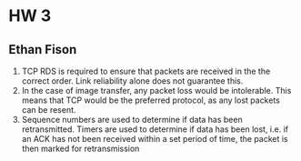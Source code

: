 # HW 3

## Ethan Fison

1. TCP RDS is required to ensure that packets are received in the the correct order. Link reliability alone does not guarantee this.
2. In the case of image transfer, any packet loss would be intolerable. This means that TCP would be the preferred protocol, as any lost packets can be resent.
3. Sequence numbers are used to determine if data has been retransmitted. Timers are used to determine if data has been lost, i.e. if an ACK has not been received within a set period of time, the packet is then marked for retransmission